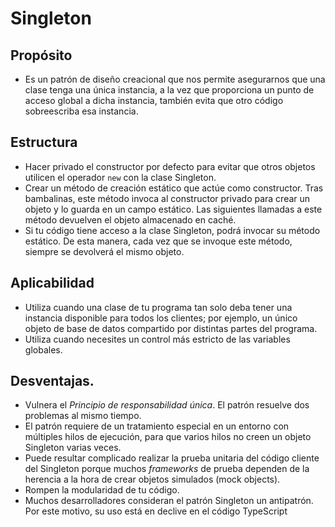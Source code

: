 # Singleton

## Propósito

* Es un patrón de diseño creacional que nos permite asegurarnos que una clase tenga una única instancia, a la vez que proporciona un punto de acceso global a dicha instancia, también evita que otro código sobreescriba esa instancia.

## Estructura

* Hacer privado el constructor por defecto para evitar que otros objetos utilicen el operador `new` con la clase Singleton.
* Crear un método de creación estático que actúe como constructor. Tras  bambalinas, este método invoca al constructor privado para crear un  objeto y lo guarda en un campo estático. Las siguientes llamadas a este  método devuelven el objeto almacenado en caché.
* Si tu código tiene acceso a la clase Singleton, podrá invocar su método  estático. De esta manera, cada vez que se invoque este método, siempre  se devolverá el mismo objeto.

## Aplicabilidad

* Utiliza cuando una clase de tu programa tan solo deba tener una instancia  disponible para todos los clientes; por ejemplo, un único objeto de base de datos compartido por distintas partes del programa.
* Utiliza cuando necesites un control más estricto de las variables globales.

## Desventajas.

* Vulnera el *Principio de responsabilidad única*. El patrón resuelve dos problemas al mismo tiempo.
* El patrón requiere de un tratamiento especial en un entorno con  múltiples hilos de ejecución, para que varios hilos no creen un objeto  Singleton varias veces.
* Puede resultar complicado realizar la prueba unitaria del código cliente del Singleton porque muchos *frameworks* de prueba dependen de la herencia a la hora de crear objetos simulados (mock objects).
* Rompen la modularidad de tu código.
* Muchos desarrolladores consideran el patrón Singleton un antipatrón. Por este motivo, su uso está en declive en el código TypeScript